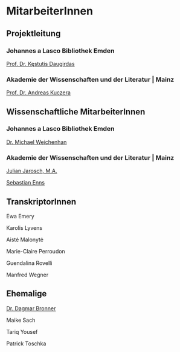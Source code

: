# MitarbeiterInnen

## Projektleitung

### Johannes a Lasco Bibliothek Emden

[Prof. Dr. Kęstutis Daugirdas](https://www.jalb.de/PD_Dr._K%C4%99stutis_Daugirdas-23776-0-0-84.html)

### Akademie der Wissenschaften und der Literatur | Mainz

[Prof. Dr. Andreas Kuczera](http://www.adwmainz.de/mitarbeiterinnen/profil/dr-andreas-kuczera.html)

## Wissenschaftliche MitarbeiterInnen

### Johannes a Lasco Bibliothek Emden

[Dr. Michael Weichenhan](https://www.jalb.de/Dr._Michael_Weichenhan-23780-0-0-84.html)

### Akademie der Wissenschaften und der Literatur | Mainz

[Julian Jarosch, M.A.](http://www.adwmainz.de/mitarbeiterinnen/profil/julian-jarosch.html)

[Sebastian Enns](https://www.linkedin.com/in/sebastian-enns/)

## TranskriptorInnen

Ewa Emery 

Karolis Lyvens

Aistė Malonytė

Marie-Claire Perroudon

Guendalina Rovelli

Manfred Wegner

## Ehemalige

[Dr. Dagmar Bronner](https://www.jalb.de/Dr._Dagmar_Bronner-23778-0-0-84.html)

Maike Sach

Tariq Yousef

Patrick Toschka
